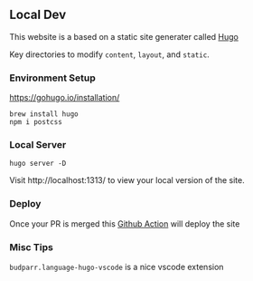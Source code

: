 ## Local Dev

This website is a based on a static site generater called [Hugo](https://gohugo.io/)

Key directories to modify `content`, `layout`, and `static`.

### Environment Setup

https://gohugo.io/installation/

```
brew install hugo
npm i postcss
```

### Local Server

```
hugo server -D
```

Visit http://localhost:1313/ to view your local version of the site.

### Deploy

Once your PR is merged this [Github Action](https://github.com/TechLancaster/TechLancaster.github.io/blob/main/.github/workflows/hugo.yml) will deploy the site

### Misc Tips

`budparr.language-hugo-vscode` is a nice vscode extension
